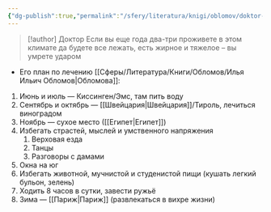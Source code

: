 ```yaml
---
{"dg-publish":true,"permalink":"/sfery/literatura/knigi/oblomov/doktor-oblomova/","tags":["book"]}
---
```


> [!author] Доктор
> Если вы еще года два-три проживете в этом климате да будете все лежать, есть жирное и тяжелое – вы умрете ударом
- Его план по лечению [[Сферы/Литература/Книги/Обломов/Илья Ильич Обломов\|Обломова]]:
1. Июнь и июль — Киссинген/Эмс, там пить воду 
2. Сентябрь и октябрь — [[Швейцария\|Швейцария]]/Тироль, лечиться виноградом 
3. Ноябрь — сухое место ([[Египет\|Египет]])
4. Избегать страстей, мыслей и умственного напряжения
	1. Верховая езда
	2. Танцы
	3. Разговоры с дамами 
5. Окна на юг
6. Избегать животной, мучнистой и студенистой пищи (кушать легкий бульон, зелень)
7. Ходить 8 часов в сутки, завести ружьё
8. Зима — [[Париж\|Париж]] (развлекаться в вихре жизни)